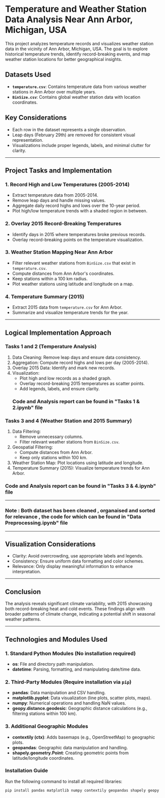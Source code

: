 # Temperature and Weather Station Data Analysis Near Ann Arbor, Michigan, USA

This project analyzes temperature records and visualizes weather station data in the vicinity of Ann Arbor, Michigan, USA. The goal is to explore historical temperature trends, identify record-breaking events, and map weather station locations for better geographical insights.

## Datasets Used

- **`temperature.csv`**: Contains temperature data from various weather stations in Ann Arbor over multiple years.
- **`BinSize.csv`**: Contains global weather station data with location coordinates.

## Key Considerations
- Each row in the dataset represents a single observation.
- Leap days (February 29th) are removed for consistent visual representation.
- Visualizations include proper legends, labels, and minimal clutter for clarity.

---

## Project Tasks and Implementation

### 1. Record High and Low Temperatures (2005-2014)
- Extract temperature data from 2005-2014.
- Remove leap days and handle missing values.
- Aggregate daily record highs and lows over the 10-year period.
- Plot high/low temperature trends with a shaded region in between.

### 2. Overlay 2015 Record-Breaking Temperatures
- Identify days in 2015 where temperatures broke previous records.
- Overlay record-breaking points on the temperature visualization.

### 3. Weather Station Mapping Near Ann Arbor
- Filter relevant weather stations from `BinSize.csv` that exist in `temperature.csv`.
- Compute distances from Ann Arbor's coordinates.
- Keep stations within a 100 km radius.
- Plot weather stations using latitude and longitude on a map.

### 4. Temperature Summary (2015)
- Extract 2015 data from `temperature.csv` for Ann Arbor.
- Summarize and visualize temperature trends for the year.

---

## Logical Implementation Approach

### Tasks 1 and 2 (Temperature Analysis)
1. Data Cleaning: Remove leap days and ensure data consistency.
2. Aggregation: Compute record highs and lows per day (2005-2014).
3. Overlay 2015 Data: Identify and mark new records.
4. Visualization:
   - Plot high and low records as a shaded graph.
   - Overlay record-breaking 2015 temperatures as scatter points.
   - Add legends, labels, and ensure clarity.
   ### Code and Analysis report can be found in "Tasks 1 & 2.ipynb" file

### Tasks 3 and 4 (Weather Station and 2015 Summary) 
1. Data Filtering:
   - Remove unnecessary columns.
   - Filter relevant weather stations from `BinSize.csv`.
2. Geospatial Filtering:
   - Compute distances from Ann Arbor.
   - Keep only stations within 100 km.
3. Weather Station Map: Plot locations using latitude and longitude.
4. Temperature Summary (2015): Visualize temperature trends for Ann Arbor.
### Code and Analysis report can be found in "Tasks 3 & 4.ipynb" file

---

### Note : Both dataset has been cleaned , organaised and sorted for relevance , the code for which can be found in  "Data Preprocessing.ipynb" file

---

## Visualization Considerations
- Clarity: Avoid overcrowding, use appropriate labels and legends.
- Consistency: Ensure uniform data formatting and color schemes.
- Relevance: Only display meaningful information to enhance interpretation.

---

## Conclusion

The analysis reveals significant climate variability, with 2015 showcasing both record-breaking heat and cold events. These findings align with broader patterns of climate change, indicating a potential shift in seasonal weather patterns. 

---

## Technologies and Modules Used

### 1. Standard Python Modules (No installation required)
- **os**: File and directory path manipulation.
- **datetime**: Parsing, formatting, and manipulating date/time data.

### 2. Third-Party Modules (Require installation via `pip`)
- **pandas**: Data manipulation and CSV handling.
- **matplotlib.pyplot**: Data visualization (line plots, scatter plots, maps).
- **numpy**: Numerical operations and handling NaN values.
- **geopy.distance.geodesic**: Geographic distance calculations (e.g., filtering stations within 100 km).

### 3. Additional Geographic Modules 
- **contextily (ctx)**: Adds basemaps (e.g., OpenStreetMap) to geographic plots.
- **geopandas**: Geographic data manipulation and handling.
- **shapely.geometry.Point**: Creating geometric points from latitude/longitude coordinates.

### Installation Guide
Run the following command to install all required libraries:
```sh
pip install pandas matplotlib numpy contextily geopandas shapely geopy

